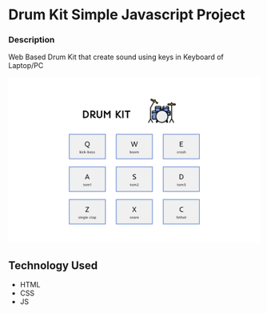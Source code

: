 # Drum Kit Simple Javascript Project

### Description
  Web Based Drum Kit that create sound using keys in Keyboard of Laptop/PC

  ![Drum-Kit_Image](image/DRUM-KIT.png)

 ## Technology Used

 * HTML
 * CSS
 * JS